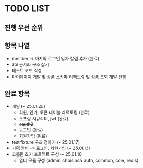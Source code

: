 # TODO LIST

## 진행 우선 순위

## 항목 나열
- member -> 마지막 로그인 일자 칼럼 추가 (완료)
- api 문서화 구조 잡기
- 테스트 코드 작성
- 마이페이지 개발 및 상품 스키마 리팩토링 및 상품 조회 개발 진행
## 완료 항목
- 개발 (~ 25.01.20)
  - 회원, 인가, 토큰 테이블 리팩토링 (완료)
  - 스프링 시큐리티, jwt (완료)
  - ~~oauth2~~
  - 로그인 (완료)
  - 회원가입 (완료)
- test fixture 구조 정하기 (~ 25.01.17)
- 기획 정리 -> 로그인, 회원가입 (~ 25.01.13)
- 코틀린 초기 프로젝트 구성 (~ 25.01.10)
  - 멀티 모듈 구성 (admin, choisinsa, auth, common, core, redis)
